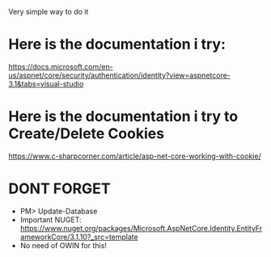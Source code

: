 Very simple way to do it

# Here is the documentation i try: 
https://docs.microsoft.com/en-us/aspnet/core/security/authentication/identity?view=aspnetcore-3.1&tabs=visual-studio

# Here is the documentation i try to Create/Delete Cookies
https://www.c-sharpcorner.com/article/asp-net-core-working-with-cookie/

# DONT FORGET
* PM> Update-Database
* Important NUGET: https://www.nuget.org/packages/Microsoft.AspNetCore.Identity.EntityFrameworkCore/3.1.10?_src=template
* No need of OWIN for this!